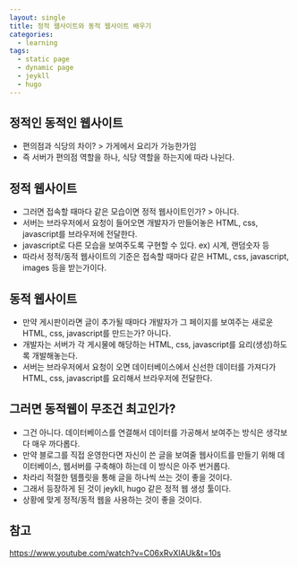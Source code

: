 ```yaml
---
layout: single
title: 정적 웹사이트와 동적 웹사이트 배우기
categories: 
  - learning
tags: 
  - static page
  - dynamic page
  - jeykll
  - hugo
---
```


## 정적인 동적인 웹사이트
- 편의점과 식당의 차이? > 가게에서 요리가 가능한가임
- 즉 서버가 편의점 역할을 하나, 식당 역할을 하는지에 따라 나뉜다.

## 정적 웹사이트
- 그러면 접속할 때마다 같은 모습이면 정적 웹사이트인가? > 아니다.
- 서버는 브라우저에서 요청이 들어오면 개발자가 만들어놓은 HTML, css, javascript를 브라우저에 전달한다.
- javascript로 다른 모습을 보여주도록 구현할 수 있다. ex) 시계, 랜덤숫자 등
- 따라서 정적/동적 웹사이트의 기준은 접속할 때마다 같은 HTML, css, javascript, images 등을 받는가이다.

## 동적 웹사이트
- 만약 게시판이라면 글이 추가될 때마다 개발자가 그 페이지를 보여주는 새로운 HTML, css, javascript를 만드는가? 아니다.
- 개발자는 서버가 각 게시물에 해당하는 HTML, css, javascript를 요리(생성)하도록 개발해놓는다.
- 서버는 브라우저에서 요청이 오면 데이터베이스에서 신선한 데이터를 가져다가 HTML, css, javascript를 요리해서 브라우저에 전달한다.

## 그러면 동적웹이 무조건 최고인가?
- 그건 아니다. 데이터베이스를 연결해서 데이터를 가공해서 보여주는 방식은 생각보다 매우 까다롭다.
- 만약 블로그를 직접 운영한다면 자신이 쓴 글을 보여줄 웹사이트를 만들기 위해 데이터베이스, 웹서버를 구축해야 하는데 이 방식은 아주 번거롭다.
- 차라리 적절한 템플릿을 통해 글을 하나씩 쓰는 것이 좋을 것이다.
- 그래서 등장하게 된 것이 jeykll, hugo 같은 정적 웹 생성 툴이다.
- 상황에 맞게 정적/동적 웹을 사용하는 것이 좋을 것이다.

## 참고
https://www.youtube.com/watch?v=C06xRvXIAUk&t=10s